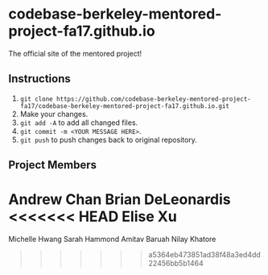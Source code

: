 # codebase-berkeley-mentored-project-fa17.github.io
The official site of the mentored project!

## Instructions

1. `git clone https://github.com/codebase-berkeley-mentored-project-fa17/codebase-berkeley-mentored-project-fa17.github.io.git`
2. Make your changes.
3. `git add -A` to add all changed files.
4. `git commit -m <YOUR MESSAGE HERE>`.
5. `git push` to push changes back to original repository.

## Project Members

Andrew Chan
Brian DeLeonardis
<<<<<<< HEAD
Elise Xu
=======
Michelle Hwang
Sarah Hammond
Amitav Baruah
Nilay Khatore
>>>>>>> a5364eb473851ad38f48a3ed4dd22456bb5b1464
